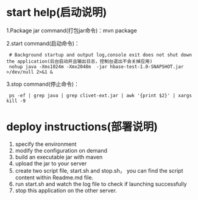

# start help(启动说明)

1.Package jar command(打包jar命令)：mvn package

2.start command(启动命令)：

```
 # Background startup and output log,console exit does not shut down the application(后台启动并且输出日志，控制台退出不会关掉应用)
 nohup java -Xms1024m -Xmx2048m  -jar hbase-test-1.0-SNAPSHOT.jar >/dev/null 2>&1 &
```

3.stop command(停止命令)：
```
 ps -ef | grep java | grep clivet-ext.jar | awk '{print $2}' | xargs kill -9
```

# deploy instructions(部署说明)
1. specify the environment 
2. modify the configuration on demand  
3. build an executable jar with maven
4. upload the jar to your server
5. create two script file,   start.sh and stop.sh， you can find the script content within Readme.md file.
6. run start.sh and watch the log file to check if launching successfully
7. stop this application on the other server.
